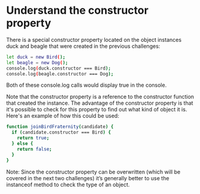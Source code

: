 # Understand the constructor property

There is a special constructor property located on the object instances duck and beagle that were created in the previous challenges:

```sh
let duck = new Bird();
let beagle = new Dog();
console.log(duck.constructor === Bird); 
console.log(beagle.constructor === Dog);
```
Both of these console.log calls would display true in the console.

Note that the constructor property is a reference to the constructor function that created the instance. The advantage of the constructor property is that it's possible to check for this property to find out what kind of object it is. Here's an example of how this could be used:

```sh
function joinBirdFraternity(candidate) {
  if (candidate.constructor === Bird) {
    return true;
  } else {
    return false;
  }
}
```
Note: Since the constructor property can be overwritten (which will be covered in the next two challenges) it’s generally better to use the instanceof method to check the type of an object.